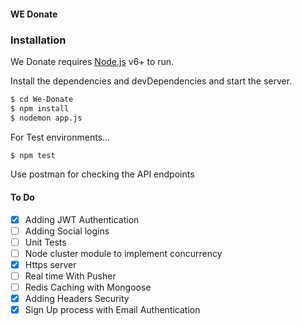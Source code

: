 #### WE Donate

### Installation

We Donate requires [Node.js](https://nodejs.org/) v6+ to run.

Install the dependencies and devDependencies and start the server.

```sh
$ cd We-Donate
$ npm install 
$ nodemon app.js
```


For Test environments...

```sh
$ npm test 
```


Use postman for checking the API endpoints 

#### To Do
- [x] Adding JWT Authentication 
- [ ]  Adding Social logins  
- [ ]  Unit Tests 
- [ ]  Node cluster module to implement concurrency 
- [x]  Https server 
- [ ]  Real time With Pusher  
- [ ]  Redis Caching with Mongoose 
- [x]  Adding Headers Security 
- [x] Sign Up process with Email Authentication
